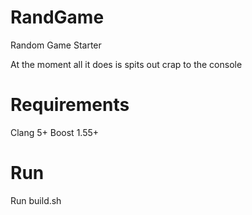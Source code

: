 RandGame
========

Random Game Starter

At the moment all it does is spits out crap to the console

# Requirements
Clang 5+
Boost 1.55+

# Run
Run build.sh
